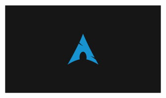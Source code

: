 ![](https://github.com/thaMilo/arch_wallpapers/blob/main/Life%20could%20be%20so%20simple/Simple_dark.png)
